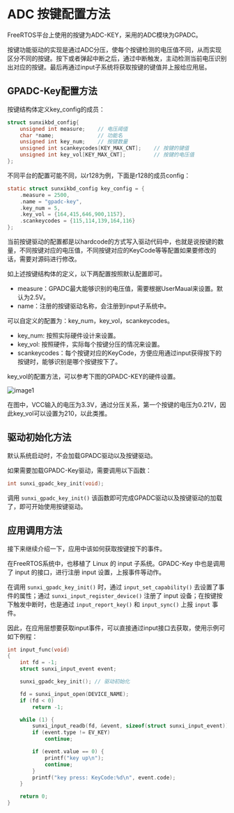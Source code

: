 # ADC 按键配置方法

FreeRTOS平台上使用的按键为ADC-KEY，采用的ADC模块为GPADC。

按键功能驱动的实现是通过ADC分压，使每个按键检测的电压值不同，从而实现区分不同的按键。按下或者弹起中断之后，通过中断触发，主动检测当前电压识别出对应的按键。最后再通过input子系统将获取按键的键值并上报给应用层。

## GPADC-Key配置方法

按键结构体定义key_config的成员：

```c
struct sunxikbd_config{
    unsigned int measure;    // 电压阈值
    char *name;              // 功能名
    unsigned int key_num;    // 按键数量
    unsigned int scankeycodes[KEY_MAX_CNT];    // 按键的键值
    unsigned int key_vol[KEY_MAX_CNT];         // 按键的电压值
};
```


不同平台的配置可能不同，以r128为例，下面是r128的成员config：

```c
static struct sunxikbd_config key_config = {
    .measure = 2500,
    .name = "gpadc-key",
    .key_num = 5,
    .key_vol = {164,415,646,900,1157},
    .scankeycodes = {115,114,139,164,116}
};
```

当前按键驱动的配置都是以hardcode的方式写入驱动代码中，也就是说按键的数量，不同按键对应的电压值，不同按键对应的KeyCode等等配置如果要修改的话，需要对源码进行修改。

如上述按键结构体的定义，以下两配置按照默认配置即可。

- measure：GPADC最大能够识别的电压值，需要根据UserMaual来设置。默认为2.5V。
- name：注册的按键驱动名称，会注册到input子系统中。

可以自定义的配置为：key_num，key_vol，scankeycodes。

- key_num: 按照实际硬件设计来设置。
- key_vol: 按照硬件，实际每个按键分压的情况来设置。
- scankeycodes：每个按键对应的KeyCode，方便应用通过input获得按下的按键时，能够识别是哪个按键按下了。

key_vol的配置方法，可以参考下图的GPADC-KEY的硬件设置。

![image1](http://photos.100ask.net/aw-r128-docs/quick-start/part5/chapter3/image1.png)

在图中，VCC输入的电压为3.3V，通过分压关系，第一个按键的电压为0.21V，因此key_vol可以设置为210，以此类推。

## 驱动初始化方法

默认系统启动时，不会加载GPADC驱动以及按键驱动。

如果需要加载GPADC-Key驱动，需要调用以下函数：


```c
int sunxi_gpadc_key_init(void);
```

调用 `sunxi_gpadc_key_init()` 该函数即可完成GPADC驱动以及按键驱动的加载了，即可开始使用按键驱动。

## 应用调用方法

接下来继续介绍一下，应用中该如何获取按键按下的事件。

在FreeRTOS系统中，也移植了 Linux 的 input 子系统。GPADC-Key 中也是调用了 input 的接口，进行注册 input 设置，上报事件等动作。

在调用 `sunxi_gpadc_key_init()` 时，通过 `input_set_capability()` 去设置了事件的属性；通过 `sunxi_input_register_device()` 注册了 input 设备；在按键按下触发中断时，也是通过 `input_report_key()` 和 `input_sync()` 上报 `input` 事件。

因此，在应用层想要获取input事件，可以直接通过input接口去获取，使用示例可如下例程：


```c
int input_func(void)
{
    int fd = -1;
    struct sunxi_input_event event;

    sunxi_gpadc_key_init(); // 驱动初始化

    fd = sunxi_input_open(DEVICE_NAME);
    if (fd < 0)
        return -1;

    while (1) {
        sunxi_input_readb(fd, &event, sizeof(struct sunxi_input_event));
        if (event.type != EV_KEY)
            continue;

        if (event.value == 0) {
            printf("key up\n");
            continue;
        }
        printf("key press: KeyCode:%d\n", event.code);
    }

    return 0;
}
```
